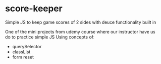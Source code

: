 # score-keeper
Simple JS to keep game scores of 2 sides with deuce functionality built in

One of the mini projects from udemy course where our instructor have us do to practice simple JS
Using concepts of:
- querySelector
- classList
- form reset
